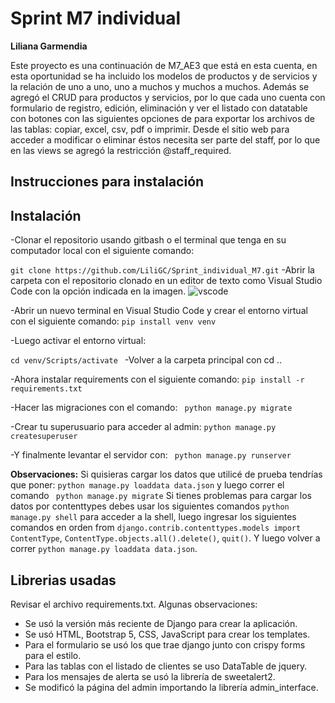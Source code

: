 # Sprint M7 individual

**Liliana Garmendia**

Este proyecto es una continuación de M7_AE3 que está en esta cuenta, en esta oportunidad se ha incluido los modelos de productos y de servicios y la relación de uno a uno, uno a muchos y muchos a muchos. 
Además se agregó el CRUD para productos y servicios, por lo que cada uno cuenta con formulario de registro, edición, eliminación y ver el listado con datatable con botones con las siguientes opciones de para exportar los archivos de las tablas: copiar, excel, csv, pdf o imprimir. Desde el sitio web para acceder a modificar o eliminar éstos necesita ser parte del staff, por lo que en las views se agregó la restricción  @staff_required.

## Instrucciones para instalación

## Instalación

-Clonar el repositorio usando gitbash o el terminal que tenga en su computador local con el siguiente comando:

``` git clone https://github.com/LiliGC/Sprint_individual_M7.git ```
-Abrir la carpeta con el repositorio clonado en un editor de texto como Visual Studio Code con la opción indicada en la imagen.
![vscode](labtienda/static/img/visualcode.png)

-Abrir un nuevo terminal en Visual Studio Code y crear el entorno virtual con el siguiente comando:
```pip install venv venv ```

-Luego activar el entorno virtual:

```cd venv/Scripts/activate ```
-Volver a la carpeta principal con cd ..

-Ahora instalar requirements con el siguiente comando:
```pip install -r requirements.txt```

-Hacer las migraciones con el comando:
``` python manage.py migrate```

-Crear tu superusuario para acceder al admin:
```python manage.py createsuperuser```

-Y finalmente levantar el servidor con:
``` python manage.py runserver```

**Observaciones:** Si quisieras cargar los datos que utilicé de prueba tendrías que poner: ```python manage.py loaddata data.json```  y luego correr el comando ``` python manage.py migrate```
Si tienes problemas para cargar los datos por contenttypes debes usar los siguientes comandos ```python manage.py shell``` para acceder a la shell, luego ingresar los siguientes comandos en orden from ```django.contrib.contenttypes.models import ContentType```,  ```ContentType.objects.all().delete()```, ```quit()```. Y luego volver a correr ```python manage.py loaddata data.json```.

## Librerias usadas
Revisar el archivo requirements.txt. Algunas observaciones:
* Se usó la versión más reciente de Django para crear la aplicación.
* Se usó HTML, Bootstrap 5, CSS, JavaScript para crear los templates.
* Para el formulario se usó los que trae django junto con crispy forms para el estilo.
* Para las tablas con el listado de clientes se uso DataTable de jquery.
* Para los mensajes de alerta se usó la librería de sweetalert2.
* Se modificó la página del admin importando la librería admin_interface.